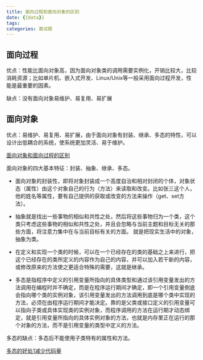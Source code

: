 ```yaml
---
title: 面向过程和面向对象的区别
date: {{data}}
tags:
categories: 面试题
---
```

## 面向过程
优点：性能比面向对象高，因为面向对象类的调用需要实例化，开销比较大，比较消耗资源；比如单片机、嵌入式开发、Linux/Unix等一般采用面向过程开发，性能是最重要的因素。

缺点：没有面向对象易维护、易复用、易扩展

<!--more-->

## 面向对象
优点：易维护、易复用、易扩展，由于面向对象有封装、继承、多态的特性，可以设计出低耦合的系统，使系统更加灵活、易于维护。

   [面向对象和面向过程的区别](http://blog.csdn.net/shznt/article/details/50382942)

面向对象的四大基本特征：封装、抽象、继承、多态。

 - 面向对象的封装性，即将对象封装成一个高度自治和相对封闭的个体，对象状态（属性）由这个对象自己的行为（方法）来读取和改变。比如张三这个人，他的姓名等属性，要有自己提供的获取或改变的方法来操作（get、set方法）。

 - 抽象就是找出一些事物的相似和共性之处，然后将这些事物归为一个类，这个类只考虑这些事物的相似和共性之处，并且会忽略与当前主题和目标无关的那些方面，将注意力集中在与当前目标有关的方面。 就是把现实生活中的对象，抽象为类。

 - 在定义和实现一个类的时候，可以在一个已经存在的类的基础之上来进行，把这个已经存在的类所定义的内容作为自己的内容，并可以加入若干新的内容，或修改原来的方法使之更适合特殊的需要，这就是继承。

 - 多态是指程序中定义的引用变量所指向的具体类型和通过该引用变量发出的方法调用在编程时并不确定，而是在程序运行期间才确定，即一个引用变量倒底会指向哪个类的实例对象，该引用变量发出的方法调用到底是哪个类中实现的方法，必须在由程序运行期间才能决定。靠的是父类或接口定义的引用变量可以指向子类或具体实现类的实例对象，而程序调用的方法在运行期才动态绑定，就是引用变量所指向的具体实例对象的方法，也就是内存里正在运行的那个对象的方法，而不是引用变量的类型中定义的方法。

多态的缺点：多态后不能使用子类特有的属性和方法。

[多态的好处1减少代码量](http://blog.csdn.net/liangcaiyun2013/article/details/37743247)
